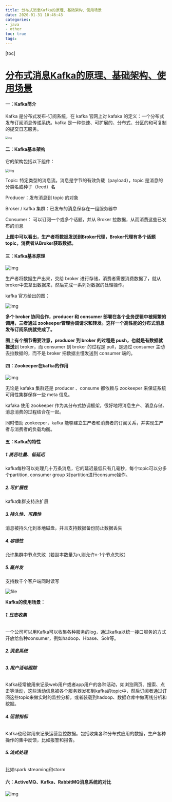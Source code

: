 ```yaml
---
title: 分布式消息Kafka的原理、基础架构、使用场景
date: 2020-01-31 10:46:43
categories:
- java
- other
toc: true
tags:
---
```


[toc]

<!--more-->



# [分布式消息Kafka的原理、基础架构、使用场景](https://aijishu.com/a/1060000000080308)

#### **一：Kafka简介**

Kafka 是分布式发布-订阅系统，在 kafka 官网上对 kafaka 的定义：一个分布式发布订阅消息传递系统。kafka 是一种快速、可扩展的、分布式、分区的和可复制的提交日志服务。

<img src="https://aijishu.com/img/bVu3m" alt="img" style="zoom: 50%;" />

#### **二：Kafka基本架构**

它的架构包括以下组件：

<img src="https://aijishu.com/img/bVu3n" alt="img" style="zoom: 67%;" />



Topic: 特定类型的消息流。消息是字节的有效负载（payload），topic 是消息的分类名或种子（feed）名

Producer：发布消息到 topic 的对象

Broker / kafka 集群：已发布的消息保存在一组服务器中

Consumer： 可以订阅一个或多个话题，并从 Broker 拉数据，从而消费这些已发布的消息



**上图中可以看出，生产者将数据发送到Broker代理，Broker代理有多个话题topic，消费者从Broker获取数据。**



#### **三：Kafka基本原理**

![img](https://aijishu.com/img/bVu3o)

生产者将数据生产出来，交给 broker 进行存储，消费者需要消费数据了，就从broker中去拿出数据来，然后完成一系列对数据的处理操作。

kafka 官方给出的图：

![img](https://aijishu.com/img/bVu3p)

**多个 broker 协同合作，producer 和 consumer 部署在各个业务逻辑中被频繁的调用，三者通过 zookeeper管理协调请求和转发。这样一个高性能的分布式消息发布订阅系统就完成了。**

**图上有个细节需要注意，producer 到 broker 的过程是 push，也就是有数据就推送**到 broker，而 consumer 到 broker 的过程是 pull，是通过 consumer 主动去拉数据的，而不是 broker 把数据主懂发送到 consumer 端的。

#### **四：Zookeeper在kafka的作用**

![img](https://aijishu.com/img/bVu3q)

无论是 kafaka 集群还是 producer 、consume 都依赖与 zookeeper 来保证系统可用性集群保存一些 meta 信息。

kafaka 使用 zookeeper 作为其分布式协调框架，很好地将消息生产、消息存储、消息消费的过程结合在一起。

同时借助 zookeeper，kafka 能够建立生产者和消费者的订阅关系，并实现生产者与消费者的负载均衡。



#### **五：Kafka的特性**

##### **1.高吞吐量、低延迟**

kafka每秒可以处理几十万条消息，它的延迟最低只有几毫秒，每个topic可以分多个partition, consumer group 对partition进行consume操作。

##### **2.可扩展性**

kafka集群支持热扩展

##### **3.持久性、可靠性**

消息被持久化到本地磁盘，并且支持数据备份防止数据丢失

##### **4.容错性**

允许集群中节点失败（若副本数量为n,则允许n-1个节点失败）

##### **5.高并发**

支持数千个客户端同时读写

![file](https://aijishu.com/img/bVmkZ)

**Kafka的使用场景：**

###### **1.日志收集**

一个公司可以用Kafka可以收集各种服务的log，通过kafka以统一接口服务的方式开放给各种consumer，例如hadoop、Hbase、Solr等。

###### **2.消息系统**

###### **3.用户活动跟踪**

Kafka经常被用来记录web用户或者app用户的各种活动，如浏览网页、搜索、点击等活动，这些活动信息被各个服务器发布到kafka的topic中，然后订阅者通过订阅这些topic来做实时的监控分析，或者装载到hadoop、数据仓库中做离线分析和挖掘。

###### **4.运营指标**

Kafka也经常用来记录运营监控数据。包括收集各种分布式应用的数据，生产各种操作的集中反馈，比如报警和报告。

###### **5.流式处理**

比如spark streaming和storm

#### **六：ActiveMQ、Kafka、RabbitMQ消息系统的对比**

![img](https://aijishu.com/img/bVu3r)
